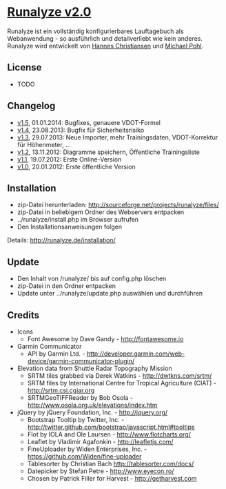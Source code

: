 # [Runalyze v2.0](http://runalyze.de)

Runalyze ist ein vollständig konfigurierbares Lauftagebuch als Webanwendung - so ausführlich und detailverliebt wie kein anderes.
Runalyze wird entwickelt von [Hannes Christiansen](http://www.laufhannes.de/) und [Michael Pohl](http://mipapo.de/).

## License
* TODO

## Changelog
* [v1.5](http://runalyze.de/allgemein/runalyze-v1-5/), 01.01.2014: Bugfixes, genauere VDOT-Formel
* [v1.4](http://runalyze.de/allgemein/runalyze-v1-4-fix-fuer-sicherheitsproblem/), 23.08.2013: Bugfix für Sicherheitsrisiko
* [v1.3](http://runalyze.de/allgemein/runalyze-v1-3/), 29.07.2013: Neue Importer, mehr Trainingsdaten, VDOT-Korrektur für Höhenmeter, ...
* [v1.2](http://runalyze.de/allgemein/runalyze-v1-2/), 13.11.2012: Diagramme speichern, Öffentliche Trainingsliste
* [v1.1](http://runalyze.de/allgemein/runalyze-v1-1/), 19.07.2012: Erste Online-Version
* [v1.0](http://runalyze.de/allgemein/runalyze-v1-0/), 20.01.2012: Erste öffentliche Version

## Installation
* zip-Datei herunterladen: <http://sourceforge.net/projects/runalyze/files/>
* zip-Datei in beliebigem Ordner des Webservers entpacken
* ../runalyze/install.php im Browser aufrufen
* Den Installationsanweisungen folgen

Details: <http://runalyze.de/installation/>

## Update
* Den Inhalt von /runalyze/ bis auf config.php löschen
* zip-Datei in den Ordner entpacken
* Update unter ../runalyze/update.php auswählen und durchführen

## Credits
* Icons
	* Font Awesome by Dave Gandy - <http://fontawesome.io>
* Garmin Communicator
    * API by Garmin Ltd. - <http://developer.garmin.com/web-device/garmin-communicator-plugin/>
* Elevation data from Shuttle Radar Topography Mission
	* SRTM tiles grabbed via Derek Watkins - <http://dwtkns.com/srtm/>
	* SRTM files by International  Centre for Tropical  Agriculture (CIAT) - <http://srtm.csi.cgiar.org>
	* SRTMGeoTIFFReader by Bob Osola - <http://www.osola.org.uk/elevations/index.htm>
* jQuery by jQuery Foundation, Inc. - <http://jquery.org/>
    * Bootstrap Tooltip by Twitter, Inc. - <http://twitter.github.com/bootstrap/javascript.html#tooltips>
    * Flot by IOLA and Ole Laursen - <http://www.flotcharts.org/>
    * Leaflet by Vladimir Agafonkin - <http://leafletjs.com/>
    * FineUploader by Widen Enterprises, Inc. - <https://github.com/Widen/fine-uploader>
    * Tablesorter by Christian Bach <http://tablesorter.com/docs/>
    * Datepicker by Stefan Petre - <http://www.eyecon.ro/>
    * Chosen by Patrick Filler for Harvest - <http://getharvest.com>